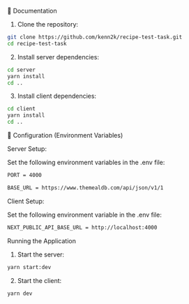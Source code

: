 📝 Documentation

1. Clone the repository:

```bash
git clone https://github.com/kenn2k/recipe-test-task.git
cd recipe-test-task
```
2. Install server dependencies:
```bash
cd server
yarn install
cd ..
```
3. Install client dependencies:
```bash
cd client
yarn install
cd ..
```
🔧 Configuration (Environment Variables)

Server Setup:

Set the following environment variables in the .env file:
```bash
PORT = 4000

BASE_URL = https://www.themealdb.com/api/json/v1/1
```
Client Setup:

Set the following environment variable in the .env file:
```bash
NEXT_PUBLIC_API_BASE_URL = http://localhost:4000
```
Running the Application

1. Start the server:
```bash
yarn start:dev
```
2. Start the client:
```bash
yarn dev
```
